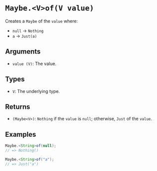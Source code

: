 # `Maybe.<V>of(V value)`

Creates a `Maybe` of the `value` where:

* `null` &rarr; `Nothing`
* `a` &rarr; `Just(a)`

## Arguments

* `value (V)`: The value.

## Types

* `V`: The underlying type.

## Returns

* `(Maybe<V>)`: `Nothing` if the `value` is `null`; otherwise, `Just` of the `value`.

## Examples

```java
Maybe.<String>of(null);
// => Nothing()

Maybe.<String>of("a");
// => Just("a")
```
